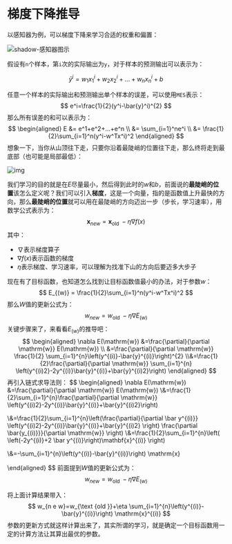 # 梯度下降推导

以感知器为例，可以梯度下降来学习合适的权重和偏置：

![shadow-感知器图示](https://gitee.com/howie6879/oss/raw/master/uPic/image-20210114211230457.png)

假设有`n`个样本，第`i`次的实际输出为`y`，对于样本的预测输出可以表示为：

$$
\bar{y}^i = w_1x_1^i+w_2x_2^i+...+w_nx_n^i+b
$$

任意一个样本的实际输出和预测输出单个样本的误差，可以使用`MES`表示：
$$
e^i=\frac{1}{2}(y^i-\bar{y}^i)^{2}
$$
那么所有误差的和可以表示为：
$$
\begin{aligned}
E &= e^1+e^2+...+e^n
\\ &= \sum_{i=1}^ne^i
\\ &= \frac{1}{2}\sum_{i=1}^n(y^i-w^Tx^i)^2
\end{aligned}
$$
想象一下，当你从山顶往下走，只要你沿着最陡峭的位置往下走，那么终将走到最底部（也可能是局部最低）：

![img](https://gitee.com/howie6879/oss/raw/master/uPic/1042406-20161017221342935-1872962415.png)

我们学习的目的就是在$E$尽量最小，然后得到此时的$w$和$b$，前面说的**最陡峭的位置**该怎么定义呢？我们可以引入**梯度**，这是一个向量，指的是函数值上升最快的方向，那么**最陡峭的位置**就可以用在最陡峭的方向迈出一步（步长，学习速率），用数学公式表示为：
$$
\mathbf{x}_{n e w}=\mathbf{x}_{\text {old }}-\eta \nabla f(x)
$$
其中：

- $\nabla$表示梯度算子
- $\nabla f(x)$表示函数的梯度
- $\eta$表示梯度、学习速率，可以理解为找准下山的方向后要迈多大步子

现在有了目标函数，也知道怎么找到让目标函数值最小的办法，对于参数$w$：
$$
E_{(w)} = \frac{1}{2}\sum_{i=1}^n(y^i-w^Tx^i)^2
$$
那么$W$值的更新公式为：
$$
w_{n e w}=w_{\text {old }}-\eta \nabla E_{(w)}
$$
关键步骤来了，来看看$E_{(w)}$的推导吧：
$$
\begin{aligned}
\nabla E(\mathrm{w}) &=\frac{\partial}{\partial \mathrm{w}} E(\mathrm{w}) \\
&=\frac{\partial}{\partial \mathrm{w}} \frac{1}{2} \sum_{i=1}^{n}\left(y^{(i)}-\bar{y}^{(i)}\right)^{2}
\\&=\frac{1}{2}\frac{\partial}{\partial \mathrm{w}} \sum_{i=1}^{n}
\left(y^{(i)2}-2y^{(i)}\bar{y}^{(i)}+\bar{y}^{(i)2}\right)
\end{aligned}
$$
再引入链式求导法则：
$$
\begin{aligned}
\nabla E(\mathrm{w}) &=\frac{\partial}{\partial \mathrm{w}} E(\mathrm{w}) 
\\&=\frac{1}{2}\sum_{i=1}^{n}\frac{\partial}{\partial \mathrm{w}} 
\left(y^{(i)2}-2y^{(i)}\bar{y}^{(i)}+\bar{y}^{(i)2}\right)

\\&=\frac{1}{2}\sum_{i=1}^{n}\left(\frac{\partial}{\partial \bar y^{(i)}} 
\left(y^{(i)2}-2y^{(i)}\bar{y}^{(i)}+\bar{y}^{(i)2} \right) \frac{\partial \bar{y_{(i)}}}{\partial \mathrm{w}} \right)
\\&=\frac{1}{2}\sum_{i=1}^{n}\left(
\left(-2y^{(i)}+2 \bar y^{(i)}\right)\mathbf{x}^{(i)}
\right)

\\&=-\sum_{i=1}^{n}\left(y^{(i)}-\bar{y}^{(i)}\right) \mathrm{x}

\end{aligned}
$$
前面提到$W$值的更新公式为：
$$
w_{n e w}=w_{\text {old }}-\eta \nabla E_{(w)}
$$

将上面计算结果带入：
$$
w_{n e w}=w_{\text {old }}+\eta \sum_{i=1}^{n}\left(y^{(i)}-\bar{y}^{(i)}\right) \mathrm{x}^{(i)}
$$
参数的更新方式就这样计算出来了，其实所谓的学习，就是确定一个目标函数用一定的计算方法让其算出最优的参数。